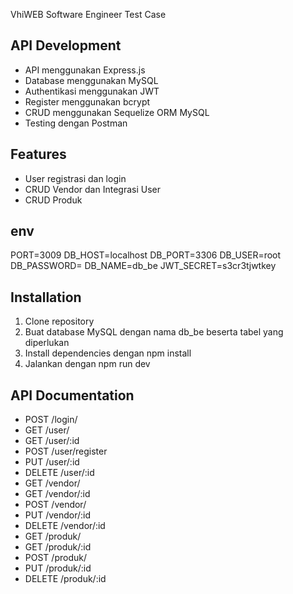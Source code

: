 VhiWEB Software Engineer Test Case

## API Development

- API menggunakan Express.js
- Database menggunakan MySQL
- Authentikasi menggunakan JWT
- Register menggunakan bcrypt
- CRUD menggunakan Sequelize ORM MySQL
- Testing dengan Postman

## Features

- User registrasi dan login
- CRUD Vendor dan Integrasi User
- CRUD Produk

## env

PORT=3009
DB_HOST=localhost
DB_PORT=3306
DB_USER=root
DB_PASSWORD=
DB_NAME=db_be
JWT_SECRET=s3cr3tjwtkey

## Installation

1. Clone repository
2. Buat database MySQL dengan nama db_be beserta tabel yang diperlukan
3. Install dependencies dengan npm install
4. Jalankan dengan npm run dev

## API Documentation

- POST /login/
- GET /user/
- GET /user/:id
- POST /user/register
- PUT /user/:id
- DELETE /user/:id
- GET /vendor/
- GET /vendor/:id
- POST /vendor/
- PUT /vendor/:id
- DELETE /vendor/:id
- GET /produk/
- GET /produk/:id
- POST /produk/
- PUT /produk/:id
- DELETE /produk/:id
